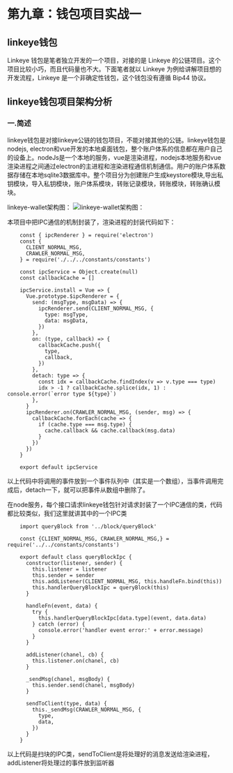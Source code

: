 
# 第九章：钱包项目实战一

## linkeye钱包

Linkeye 钱包是笔者独立开发的一个项目，对接的是 Linkeye 的公链项目。这个项目比较小巧，而且代码量也不大。下面笔者就以 Linkeye 为例给讲解项目想的开发流程，Linkeye 是一个非确定性钱包，这个钱包没有遵循 Bip44 协议。

## linkeye钱包项目架构分析

### 一.简述

linkeye钱包是对接linkeye公链的钱包项目，不能对接其他的公链。linkeye钱包是nodejs, electron和vue开发的本地桌面钱包，整个账户体系的信息都在用户自己的设备上。nodeJs是一个本地的服务，vue是渲染进程，nodejs本地服务和vue渲染进程之间通过electron的主进程和渲染进程通信机制通信。用户的账户体系数据存储在本地sqlite3数据库中。整个项目分为创建账户生成keystore模块,导出私钥模块，导入私钥模块，账户体系模块，转账记录模块，转账模块，转账确认模块。


linkeye-wallet架构图： 
    ![linkeye-wallet架构图： 
](https://github.com/guoshijiang/go-ethereum-code-analysis/blob/master/wallet/linkeye-wallet/img/linkeye-wallet.png "linkeye-wallet架构图： 
")

本项目中把IPC通信的机制封装了，渲染进程的封装代码如下：


        const { ipcRenderer } = require('electron')
        const {
          CLIENT_NORMAL_MSG,
          CRAWLER_NORMAL_MSG,
        } = require('./../../constants/constants')

        const ipcService = Object.create(null)
        const callbackCache = []

        ipcService.install = Vue => {
          Vue.prototype.$ipcRenderer = {
            send: (msgType, msgData) => {
              ipcRenderer.send(CLIENT_NORMAL_MSG, {
                type: msgType,
                data: msgData,
              })
            },
            on: (type, callback) => {
              callbackCache.push({
                type,
                callback,
              })
            },
            detach: type => {
              const idx = callbackCache.findIndex(v => v.type === type)
              idx > -1 ? callbackCache.splice(idx, 1) : console.error(`error type ${type}`)
            },
          }
          ipcRenderer.on(CRAWLER_NORMAL_MSG, (sender, msg) => {
            callbackCache.forEach(cache => {
              if (cache.type === msg.type) {
                cache.callback && cache.callback(msg.data)
              }
            })
          })
        }

        export default ipcService


以上代码中将调用的事件放到一个事件队列中（其实是一个数组），当事件调用完成后，detach一下，就可以把事件从数组中删除了。

在node服务，每个接口请求linkeye钱包针对请求封装了一个IPC通信的类，代码都比较类似，我们这里就讲其中的一个IPC类

        import queryBlock from '../block/queryBlock'

        const {CLIENT_NORMAL_MSG, CRAWLER_NORMAL_MSG,} = require('../../constants/constants')

        export default class queryBlockIpc {
          constructor(listener, sender) {
            this.listener = listener
            this.sender = sender
            this.addListener(CLIENT_NORMAL_MSG, this.handleFn.bind(this))
            this.handlerQueryBlockIpc = queryBlock(this)
          }

          handleFn(event, data) {
            try {
              this.handlerQueryBlockIpc[data.type](event, data.data)
            } catch (error) {
              console.error('handler event error:' + error.message)
            }
          }

          addListener(chanel, cb) {
            this.listener.on(chanel, cb)
          }

          _sendMsg(chanel, msgBody) {
            this.sender.send(chanel, msgBody)
          }

          sendToClient(type, data) {
            this._sendMsg(CRAWLER_NORMAL_MSG, {
              type,
              data,
            })
          }
        }

以上代码是扫块的IPC类，sendToClient是将处理好的消息发送给渲染进程，addListener将处理过的事件放到监听器













